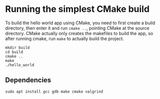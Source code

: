 # Running the simplest CMake build

To build the hello world app using CMake, you need to first create a build directory, 
then enter it and run `cmake ..`, pointing CMake at the source directory.
CMake actually only creates the makefiles to build the app, so after running cmake, run `make` to actually build the project.

```
mkdir build
cd build
cmake ..
make
./hello_world
```

## Dependencies

```
sudo apt install gcc gdb make cmake valgrind
```
